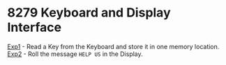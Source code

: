 # 8279 Keyboard and Display Interface
[Exp1](https://github.com/KKBUGHUNTER/Microprocessors_Lab/blob/main/Assignment-14/Exp1.asm) - Read a Key from the Keyboard and store it in one memory location. <br>
[Exp2](https://github.com/KKBUGHUNTER/Microprocessors_Lab/blob/main/Assignment-14/Exp2.asm) - Roll the message `HELP US` in the Display. <br>
